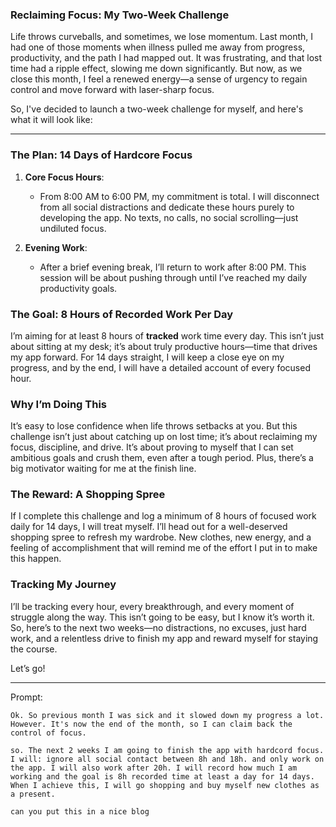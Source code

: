 ### Reclaiming Focus: My Two-Week Challenge

Life throws curveballs, and sometimes, we lose momentum. Last month, I had one of those moments when illness pulled me away from progress, productivity, and the path I had mapped out. It was frustrating, and that lost time had a ripple effect, slowing me down significantly. But now, as we close this month, I feel a renewed energy—a sense of urgency to regain control and move forward with laser-sharp focus.

So, I've decided to launch a two-week challenge for myself, and here's what it will look like:

---

### The Plan: 14 Days of Hardcore Focus

1. **Core Focus Hours**: 
   - From 8:00 AM to 6:00 PM, my commitment is total. I will disconnect from all social distractions and dedicate these hours purely to developing the app. No texts, no calls, no social scrolling—just undiluted focus.
   
2. **Evening Work**:
   - After a brief evening break, I’ll return to work after 8:00 PM. This session will be about pushing through until I’ve reached my daily productivity goals.


### The Goal: 8 Hours of Recorded Work Per Day

I’m aiming for at least 8 hours of **tracked** work time every day. This isn’t just about sitting at my desk; it’s about truly productive hours—time that drives my app forward. For 14 days straight, I will keep a close eye on my progress, and by the end, I will have a detailed account of every focused hour.


### Why I’m Doing This

It’s easy to lose confidence when life throws setbacks at you. But this challenge isn’t just about catching up on lost time; it’s about reclaiming my focus, discipline, and drive. It’s about proving to myself that I can set ambitious goals and crush them, even after a tough period. Plus, there’s a big motivator waiting for me at the finish line.


### The Reward: A Shopping Spree

If I complete this challenge and log a minimum of 8 hours of focused work daily for 14 days, I will treat myself. I’ll head out for a well-deserved shopping spree to refresh my wardrobe. New clothes, new energy, and a feeling of accomplishment that will remind me of the effort I put in to make this happen.


### Tracking My Journey

I’ll be tracking every hour, every breakthrough, and every moment of struggle along the way. This isn’t going to be easy, but I know it’s worth it. So, here’s to the next two weeks—no distractions, no excuses, just hard work, and a relentless drive to finish my app and reward myself for staying the course.

Let’s go!



---

Prompt:
```
Ok. So previous month I was sick and it slowed down my progress a lot. However. It's now the end of the month, so I can claim back the control of focus.

so. The next 2 weeks I am going to finish the app with hardcord focus. I will: ignore all social contact between 8h and 18h. and only work on the app. I will also work after 20h. I will record how much I am working and the goal is 8h recorded time at least a day for 14 days. When I achieve this, I will go shopping and buy myself new clothes as a present.

can you put this in a nice blog
```